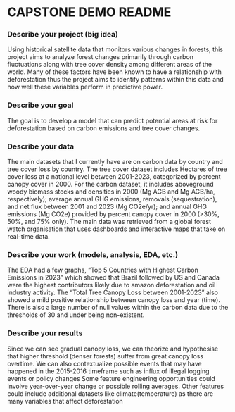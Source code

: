 # CAPSTONE DEMO README

### Describe your project (big idea)
Using historical satellite data that monitors various changes in forests, this project aims to analyze forest changes primarily through carbon fluctuations along with tree cover density among different areas of the world. Many of these factors have been known to have a relationship with deforestation thus the project aims to identify patterns within this data and how well these variables perform in predictive power.

### Describe your goal
The goal is to develop a model that can predict potential areas at risk for deforestation based on carbon emissions and tree cover changes.

### Describe your data
The main datasets that I currently have are on carbon data by country and tree cover loss by country. The tree cover dataset includes Hectares of tree cover loss at a national level between 2001-2023, categorized by percent canopy cover in 2000. For the carbon dataset, it includes aboveground woody biomass stocks and densities in 2000 (Mg AGB and Mg AGB/ha, respectively); average annual GHG emissions, removals (sequestration), and net flux between 2001 and 2023 (Mg CO2e/yr); and annual GHG emissions (Mg CO2e) provided by percent canopy cover in 2000 (>30%, 50%, and 75% only). The main data was retrieved from a global forest watch organisation that uses dashboards and interactive maps that take on real-time data.

### Describe your work (models, analysis, EDA, etc.)
The EDA had a few graphs, “Top 5 Countries with Highest Carbon Emissions in 2023” which showed that Brazil followed by US and Canada were the highest contributors likely due to amazon deforestation and oil industry activity. The “Total Tree Canopy Loss between 2001-2023” also showed a mild positive relationship between canopy loss and year (time).
There is also a large number of null values within the carbon data due to the thresholds of 30 and under being non-existent.

### Describe your results
Since we can see gradual canopy loss, we can theorize and hypothesise that higher threshold (denser forests) suffer from great canopy loss overtime. We can also contextualize possible events that may have happened in the 2015-2016 timeframe such as influx of illegal logging events or policy changes Some feature engineering opportunities could involve year-over-year change or possible rolling averages. Other features could include additional datasets like climate(temperature) as there are many variables that affect deforestation

